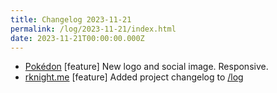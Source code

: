 ```yaml
---
title: Changelog 2023-11-21
permalink: /log/2023-11-21/index.html
date: 2023-11-21T00:00:00.000Z
---
```


- [Pokédon](https://pokedon.rknight.me) [feature] New logo and social image. Responsive.
- [rknight.me](https://rknight.me) [feature] Added project changelog to [/log](/log)